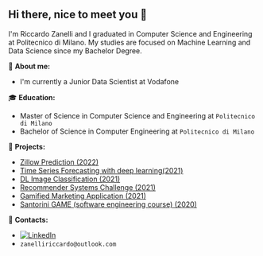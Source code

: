 ## Hi there, nice to meet you 👋


I'm Riccardo Zanelli and I graduated in Computer Science and Engineering at Politecnico di Milano.
My studies are focused on Machine Learning and Data Science since my Bachelor Degree.

:boy: **About me:**

- I'm currently a Junior Data Scientist at Vodafone

<!-- BEGIN LATEST DOWNLOAD BUTTON -->
<!--[![Download zip](https://custom-icon-badges.herokuapp.com/badge/-Download-blue?style=for-the-badge&logo=download&logoColor=white "Download zip")](https://github.com/zanelliriccardo/zanelliriccardo/zanelli_riccardo.pdf)
<!-- END LATEST DOWNLOAD BUTTON -->


:mortar_board: **Education:**
 - Master of Science in Computer Science and Engineering at `Politecnico di Milano`
 - Bachelor of Science in Computer Engineering at `Politecnico di Milano`

:pushpin: **Projects:**
 - [Zillow Prediction (2022)](https://github.com/zanelliriccardo/ZillowHouses)
 - [Time Series Forecasting with deep learning(2021)](https://github.com/zanelliriccardo/TimeSeriesForecasting)
 - [DL Image Classification (2021)](https://github.com/zanelliriccardo/ImageClassification)
 - [Recommender Systems Challenge (2021)](https://github.com/zanelliriccardo/RecommenderSystemsChallenge)
 - [Gamified Marketing Application (2021)](https://github.com/zanelliriccardo/DataBases2-WebApp-project)
 - [Santorini GAME (software engineering course) (2020)](https://github.com/zanelliriccardo/progettoingsw) 

:loudspeaker: **Contacts:**
- [![LinkedIn](https://img.shields.io/badge/-LinkedIn-blue?style=flat&logo=Linkedin&logoColor=white)](https://www.linkedin.com/in/riccardo-zanelli-502b05206/)
- `zanelliriccardo@outlook.com`

<!-- [![GitHub Streak](http://github-readme-streak-stats.herokuapp.com?user=zanelliriccardo&theme=dark&background=000000)](https://git.io/streak-stats)
<!--
[![Top Langs](https://github-readme-stats.vercel.app/api/top-langs/?username=zanelliriccardo&layout=compact&theme=vision-friendly-dark)](https://github.com/anuraghazra/github-readme-stats)
-->

